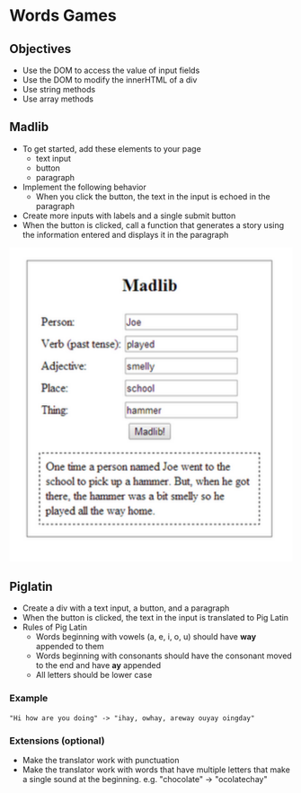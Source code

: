 # Words Games

## Objectives

- Use the DOM to access the value of input fields
- Use the DOM to modify the innerHTML of a div
- Use string methods
- Use array methods

## Madlib

- To get started, add these elements to your page
    - text input
    - button
    - paragraph
- Implement the following behavior
    - When you click the button, the text in the input is echoed in the paragraph
- Create more inputs with labels and a single submit button
- When the button is clicked, call a function that generates a story using the information entered and displays it in the paragraph

![](graphics/madlib.png)

## Piglatin

- Create a div with a text input, a button, and a paragraph
- When the button is clicked, the text in the input is translated to Pig Latin
- Rules of Pig Latin
    - Words beginning with vowels (a, e, i, o, u) should have **way** appended to them
    - Words beginning with consonants should have the consonant moved to the end and have
    **ay** appended
    - All letters should be lower case

### Example

```
"Hi how are you doing" -> "ihay, owhay, areway ouyay oingday"
```

### Extensions (optional)

- Make the translator work with punctuation
- Make the translator work with words that have multiple letters that make a single sound at the beginning. e.g. "chocolate" -> "ocolatechay"
